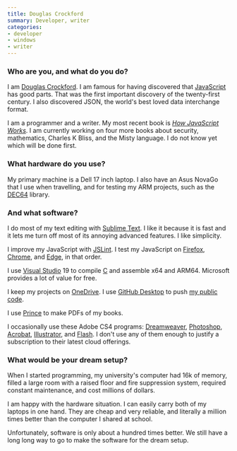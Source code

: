 ```yaml
---
title: Douglas Crockford
summary: Developer, writer 
categories:
- developer
- windows
- writer
---
```


### Who are you, and what do you do?

I am [Douglas Crockford](https://www.crockford.com/ "Douglas' website."). I am famous for having discovered that [JavaScript][] has good parts. That was the first important discovery of the twenty-first century. I also discovered JSON, the world's best loved data interchange format.

I am a programmer and a writer. My most recent book is [_How JavaScript Works_](http://howjavascriptworks.com/ "Douglas' book about JavaScript."). I am currently working on four more books about security, mathematics, Charles K Bliss, and the Misty language. I do not know yet which will be done first.

### What hardware do you use?

My primary machine is a Dell 17 inch laptop. I also have an Asus NovaGo that I use when travelling, and for testing my ARM projects, such as the [DEC64](https://github.com/douglascrockford/DEC64 "Douglas' decimal floating point library.") library.

### And what software?

I do most of my text editing with [Sublime Text][sublime-text]. I like it because it is fast and it lets me turn off most of its annoying advanced features. I like simplicity.

I improve my JavaScript with [JSLint][]. I test my JavaScript on [Firefox][], [Chrome][], and [Edge][edge.2], in that order.

I use [Visual Studio][visual-studio] 19 to compile [C][] and assemble x64 and ARM64. Microsoft provides a lot of value for free.

I keep my projects on [OneDrive][]. I use [GitHub Desktop][github-desktop] to push [my public code](https://github.com/douglascrockford/ "Douglas' GitHub account.").

I use [Prince][] to make PDFs of my books.

I occasionally use these Adobe CS4 programs: [Dreamweaver][], [Photoshop][], [Acrobat][], [Illustrator][], and [Flash][]. I don't use any of them enough to justify a subscription to their latest cloud offerings.

### What would be your dream setup?

When I started programming, my university's computer had 16k of memory, filled a large room with a raised floor and fire suppression system, required constant maintenance, and cost millions of dollars.

I am happy with the hardware situation. I can easily carry both of my laptops in one hand. They are cheap and very reliable, and literally a million times better than the computer I shared at school.

Unfortunately, software is only about a hundred times better. We still have a long long way to go to make the software for the dream setup.

[acrobat]: https://acrobat.adobe.com/us/en/acrobat.html "Software for creating and editing PDF documents."
[c]: https://en.wikipedia.org/wiki/C_(programming_language) "A compiled programming language."
[chrome]: https://www.google.com/intl/en/chrome/browser/ "A WebKit-based browser, where each tab runs in its own thread."
[dreamweaver]: https://www.adobe.com/products/dreamweaver.html "A WYSIWYG editor."
[edge.2]: https://www.microsoft.com/en-us/windows/microsoft-edge "A web browser."
[firefox]: https://www.mozilla.org/en-US/firefox/new/ "A cross-platform open-source web browser."
[flash]: https://en.wikipedia.org/wiki/Adobe_Flash "A software and animation editor."
[github-desktop]: https://desktop.github.com/ "A client for the versioning control service."
[illustrator]: https://www.adobe.com/products/illustrator.html "A vector graphics editor."
[javascript]: https://en.wikipedia.org/wiki/JavaScript "An interpreted scripting language."
[jslint]: https://www.jslint.com/ "A service for validating and linting your JavaScript."
[onedrive]: https://onedrive.live.com/about/en-us/ "An online file storage service."
[photoshop]: https://www.adobe.com/products/photoshop.html "A bitmap image editor."
[prince]: https://www.princexml.com/ "Software for converting HTML to PDF documents."
[sublime-text]: http://www.sublimetext.com/ "A coder's text editor."
[visual-studio]: http://www.visualstudio.com "A Windows development environment."
